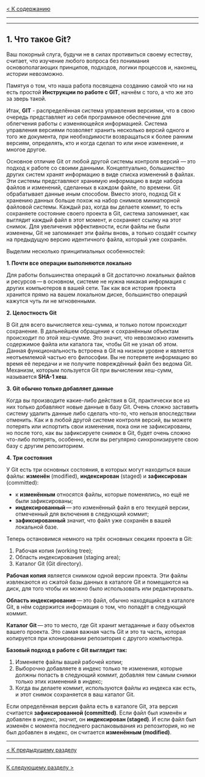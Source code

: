 [< К содержанию](./readme.md)

---
---

## **1. Что такое Git?** ##

Ваш покорный слуга, будучи не в силах противиться своему естеству, считает, что изучение любого вопроса без понимания основополагающих принципов, подходов, логики процессов и, наконец, истории невозможно.

Памятуя о том, что наша работа посвящена созданию самой что ни на есть простой **Инструкции по работе с GIT**, начнём с того, а что же это за зверь такой.

Итак, **GIT** - распределённая система управления версиями, что в свою очередь представляет из себя программное обеспечение для облегчения работы с изменяющейся информацией. Система управления версиями позволяет хранить несколько версий одного и того же документа, при необходимости возвращаться к более ранним версиям, определять, кто и когда сделал то или иное изменение, и многое другое.

Основное отличие Git от любой другой системы контроля версий — это подход к работе со своими данными. Концептуально, большинство других систем хранят информацию в виде списка изменений в файлах. Эти системы представляют хранимую информацию в виде набора файлов и изменений, сделанных в каждом файле, по времени.
Git обрабатывает данные иным способом. Вместо этого, подход Git к хранению данных больше похож на набор снимков миниатюрной файловой системы. Каждый раз, когда вы делаете коммит, то есть сохраняете состояние своего проекта в Git, система запоминает, как выглядит каждый файл в этот момент, и сохраняет ссылку на этот снимок. Для увеличения эффективности, если файлы не были изменены, Git не запоминает эти файлы вновь, а только создаёт ссылку на предыдущую версию идентичного файла, который уже сохранён.

Выделим несколько принципиальных особенностей:

**1. Почти все операции выполняются локально**

Для работы большинства операций в Git достаточно локальных файлов и ресурсов — в основном, системе не нужна никакая информация с других компьютеров в вашей сети. Так как вся история проекта хранится прямо на вашем локальном диске, большинство операций кажутся чуть ли не мгновенными.

**2. Целостность Git**

В Git для всего вычисляется хеш-сумма, и только потом происходит сохранение. В дальнейшем обращение к сохранённым объектам происходит по этой хеш-сумме. Это значит, что невозможно изменить содержимое файла или каталога так, чтобы Git не узнал об этом. Данная функциональность встроена в Git на низком уровне и является неотъемлемой частью его философии. Вы не потеряете информацию во время её передачи и не получите повреждённый файл без ведома Git. Механизм, которым пользуется Git при вычислении хеш-сумм, называется **SHA-1 хеш**.

**3. Git обычно только добавляет данные**

Когда вы производите какие-либо действия в Git, практически все из них только добавляют новые данные в базу Git. Очень сложно заставить систему удалить данные либо сделать что-то, что нельзя впоследствии отменить. Как и в любой другой системе контроля версий, вы можете потерять или испортить свои изменения, пока они не зафиксированы, но после того, как вы зафиксируете снимок в Git, будет очень сложно что-либо потерять, особенно, если вы регулярно синхронизируете свою базу с другим репозиторием.

**4. Три состояния**

У Git есть три основных состояния, в которых могут находиться ваши файлы: **изменён** (modified), **индексирован** (staged) и **зафиксирован** (committed):
- к **изменённым** относятся файлы, которые поменялись, но ещё не были зафиксированы;
- **индексированный** — это изменённый файл в его текущей версии, отмеченный для включения в следующий коммит;
- **зафиксированный** значит, что файл уже сохранён в вашей локальной базе.

Теперь остановимся немного на трёх основных секциях проекта в Git:
1. Рабочая копия (working tree);
2. Область индексирования (staging area);
3. Каталог Git (Git directory).

**Рабочая копия** является снимком одной версии проекта. Эти файлы извлекаются из сжатой базы данных в каталоге Git и помещаются на диск, для того чтобы их можно было использовать или редактировать.

**Область индексирования** — это файл, обычно находящийся в каталоге Git, в нём содержится информация о том, что попадёт в следующий коммит.

**Каталог Git** — это то место, где Git хранит метаданные и базу объектов вашего проекта. Это самая важная часть Git и это та часть, которая копируется при клонировании репозитория с другого компьютера.

**Базовый подход в работе с Git выглядит так:**

1. Изменяете файлы вашей рабочей копии;
2. Выборочно добавляете в индекс только те изменения, которые должны попасть в следующий коммит, добавляя тем самым снимки только этих изменений в индекс;
3. Когда вы делаете коммит, используются файлы из индекса как есть, и этот снимок сохраняется в ваш каталог Git.

Если определённая версия файла есть в каталоге Git, эта версия считается **зафиксированной (committed)**. Если файл был изменён и добавлен в индекс, значит, он **индексирован (staged)**. И если файл был изменён с момента последнего распаковывания из репозитория, но не был добавлен в индекс, он считается **изменённым (modified)**.

---

[< К предыдущему разделу](./readme.md)

---

[К следующему разделу >](./%D1%81reation.md)